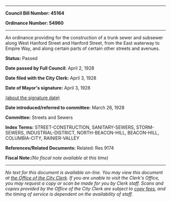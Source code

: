 

********

**Council Bill Number: 45164**
   
**Ordinance Number: 54960**
********

 An ordinance providing for the construction of a trunk sewer and subsewer along West Hanford Street and Hanford Street, from the East waterway to Empire Way, and along certain parts of certain other streets and avenues.

**Status:** Passed
   
**Date passed by Full Council:** April 2, 1928
   
**Date filed with the City Clerk:** April 3, 1928
   
**Date of Mayor's signature:** April 3, 1928
   
[(about the signature date)](/~public/approvaldate.htm)
   
   
   
**Date introduced/referred to committee:** March 26, 1928
   
**Committee:** Streets and Sewers
   
   
**Index Terms:** STREET-CONSTRUCTION, SANITARY-SEWERS, STORM-SEWERS, INDUSTRIAL-DISTRICT, NORTH-BEACON-HILL, BEACON-HILL, COLUMBIA-CITY, RAINIER-VALLEY

**References/Related Documents:** Related: Res 9174

**Fiscal Note:**_(No fiscal note available at this time)_
********

_No text for this document is available on-line. You may view this document at [the Office of the City Clerk](http://www.seattle.gov/leg/clerk/contactUs.htm). If you are unable to visit the Clerk's Office, you may request a copy or scan be made for you by Clerk staff. Scans and copies provided by the Office of the City Clerk are subject to [copy fees](http://clerk.seattle.gov/~public/clerkfees.htm), and the timing of service is dependent on the availability of staff._

